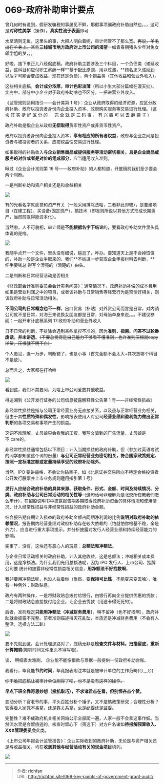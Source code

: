 # 069-政府补助审计要点

曾几何时有说到，假研发骗税的事屡见不鲜，那假事项骗政府补助自然也，，，这可是**对称性美学**（操作）。**真实性流于表面**即可

水至清则无鱼，这里头的事，大把人明白着呢，审计师管不了那么宽。~~再说，羊毛出在羊身上。~~某些**三线城市地方政府对上市公司的渴望**一如青春期猪头少年对兔女郎学姐的梦，，，

好啦，接下来正儿八经侃底稿，政府补助主要涉及三个科目，一个负债类（递延收益，这科目和应付职工薪酬一样**基于配比原则，用以过渡，**顾名思义递延到以后才可能会变成收益，现在还是负债），两个损益类（其他收益和营业外收入）。

这些相关底稿，**会计成分浓厚，审计色彩淡薄**（所以小生大部分篇幅在漫天扯）。实务中，部分中小企业对于政府补助啥也不区分，一把进营业外收入。

《监管规则适用指引——会计类第 1 号》：企业从政府取得的经济资源，应区分政府补助、政府以投资者身份向企业投入资本、政府购买服务等交易进行处理。（这块 其 实 挺 好 区 分 的 ， 完 全 就 是 三 码 事 ， 有 兴 趣 可 以 去 翻 粟 子 ）

政府补助是指企业从政府**无偿取得**货币性资产或非货币性资产。

政府以投资者身份向企业投入资本，**享有相应的所有者权益**，政府与企业之间是投资者与被投资者的关系，应按权益性交易进行处理。

如果取得的补贴收入**与企业销售商品或提供服务等活动密切相关，且是企业商品或服务的对价或者是对价的组成部分**，应当适用收入准则。

瞅过《企业会计准则第 16 号――政府补助》的人都知道，开底稿前我们至少要会两个判断。

一是判断补助和资产相关还是和收益相关

![](https://jsd.cdn.zzko.cn/gh/richffan/img@main/obsidian/IPO/069-政府补助审计要点_1.webp)

有的光看名字就感觉和资产有关（一般采用排除法哈，二者非此即彼），是要建项目（在建工程），买设备(固定资产)，搞技术（即准则所说以其他方式形成长期资产，当然前提得能资本化）。

当然啦，人不可貌相，审计师是**不能根据名字下结论**的，要看政府补助文件里头具体说的是啥。

![](https://jsd.cdn.zzko.cn/gh/richffan/img@main/obsidian/IPO/069-政府补助审计要点_2.webp)

我随手点开一个文件，里头没有细说，尴尬了，咋办。要知道天上是不会掉馅饼的，补助一般是企业争取来的，我们**不妨进一步获取企业申报材料去判断，**伸手要钱总 得写个漂亮的（清楚的）由头。

二是判断和日常经营活动是否相关

《财政部会计准则委员会会计实务问答》：通常情况下，政府补助补偿的成本费用如果是营业利润之中的项目，或者该补助与日常销售等经营行为是否恰好相关，则该政府补助与日常活动相关。

**不同公司的日常概念也不一样**，出口贸易（补贴）对外贸公司而言是日常，对内销公司就不是日常，对海王来说换女朋友都是日常，对母胎单身来说。。。不建议参阅：一起开审计底稿系列 17:政府补助和营业外收入

日不日常的判断，不排除会遇到某些拿捏不准的，因为**准则、指南、问答不过轮番废话，并未讲透**。~~（不要总觉得是自己能力不够看不懂准则，也许准则压根就copy洋货，压根就不明不白）~~

个人愚见，退一万步，判断错了，也是小事（首先金额不会太大+其次放哪个科目不是放）。

总而言之，大家都在打哈哈

![](https://jsd.cdn.zzko.cn/gh/richffan/img@main/obsidian/IPO/069-政府补助审计要点_3.webp)

看到这，我们不禁要问，为啥上市公司爱放其他收益。

得追溯到《公开发行证券的公司信息披露解释性公告第 1 号——非经常性损益》

非经常性损益是指与公司正常经营业务无直接关系，以及虽与正常经营业务相关，但由于其**性质特殊和偶发性**，影响报表使用人对公司**经营业绩和盈利能力做出正常判断**的各项交易和事项产生的损益。

这词不难理解，丈母娘只会看我的工资，我写文骗到的广告流量，丈母娘是不 care的。

非经常性损益通常包括以下项目：计入当期损益的政府补助，但（参加过英语考试的同学都知道这个词的份量）**与公司正常经营业务密切相关，符合国家政策规定、按照一定标准定额或定量持续享受的政府补助除外**。

当然，IPO 要讲逼格，不会让你钻空子，如《北京证券交易所向不特定合格投资者公开发行股票并上市业务规则适用指引第 1 号》

**发行人应结合政府补助的具体来源、获取条件、形式、金额、时间及持续情况、分类、政府补助与公司日常活动的相关性等**~~（这句话可以理解为是北交所在教我们怎么审计）~~，在招股说明书中披露报告期各期取得政府补助资金的具体情况和使用情况、计入经常性损益与非经常性损益的政府补助金额。

结合报告期各期计入损益的政府补助金额占同期净利润的比例**说明对政府补助的依赖情况**，报告期内经营业绩对政府补助存在较大依赖的（怕就怕你根基不稳，全是外力），应当进行重大事项提示，并分析披露对发行人经营业绩和持续经营能力的影响。

完事了，没有，这块还有恶心人的玩意：**总额法和净额法**。

与企业日常活动相关的政府补助，计入其他收益，这是总额法；冲减相关成本费用，这是净额法。为什么我们光用总额法呢，因为 IPO 发行人、上市公司、挂牌公司要 统计和披露非经常性损益相关信息，**用净额法不好找数啊**。

我非要用净额法呢，也没人拦着你（当然，要**保持可比性**，不能变来变去哈），唯有一种例外：财政贴息。

政府有两种操作，一是将财政贴息拨付给银行，由银行再向企业提供优惠的贷款；二是将财政贴息直接拨付给企业，让企业去贷款（用途卡得死死的）。

后者，准则规定**只能用净额法（冲减财务费用）**，稍不留神（也不好找啊），政府补助就会披露不完整。前者准则描述得天花乱坠，本质还是冲减财务费用（不会有人整活，选择方法二趴）

![](https://jsd.cdn.zzko.cn/gh/richffan/img@main/obsidian/IPO/069-政府补助审计要点_4.webp)

要不先就到这，会计处理思路对了，底稿无非是**检查文件与材料，扫描留底，重新计算摊销**(摊销时间文件里头不得写着)。

诶， 明细表太难刷， 企业能不能像借款与票据一般提供一份政府补助台账。

我看行，毕竟能**节约时间**，毕竟报表附注本就是被审计单位的工作范畴(⊙﹏⊙)

~~你干脆把底稿让被审计单位刷得了呗，也不是没有这样的操作。~~

**早点下班全靠奇思妙想（投机取巧），**不求诸君点在看，但别悭吝点个赞**。**

变动分析？官老爷的事，平头百姓分析个锤子，又不是搞政策研究；合理性分析？管得着人家凭本事拿，~~还是靠关系拿~~，汝是纪委还是监委。

完整性？难不成政府机关相关网站公示全部爬一遍，人家一般不会拿这事作妖。当然流水里是会留痕迹的，核查时留心下（筛选下）对方户名诸如**待报解预算收入、XXX管理委员会**此类。

《上市公司年报会计监管报告》：企业实际收到的政府补助，无论是与资产相关还是与收益相关，均在**收到其他与经营活动有关的现金项目**填列。

![](https://jsd.cdn.zzko.cn/gh/richffan/img@main/obsidian/IPO/069-政府补助审计要点_5.webp)

---

> 作者: [richfan](https://richfan.site/)  
> URL: http://richfan.site/069-key-points-of-government-grant-audit/  

